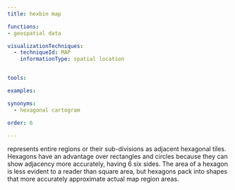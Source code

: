 ```yaml
---
title: hexbin map

functions:
- geospatial data

visualizationTechniques:
  - techniqueId: MAP
    informationType: spatial location


tools:

examples:

synonyms:
  - hexagonal cartogram

order: 6

---
```


represents entire regions or their sub-divisions as adjacent hexagonal tiles. Hexagons have an advantage over rectangles and circles because they can show adjacency more accurately, having 6 six sides. The area of a hexagon is less evident to a reader than square area, but hexagons pack into shapes that more accurately approximate actual map region areas.

<!--more-->
